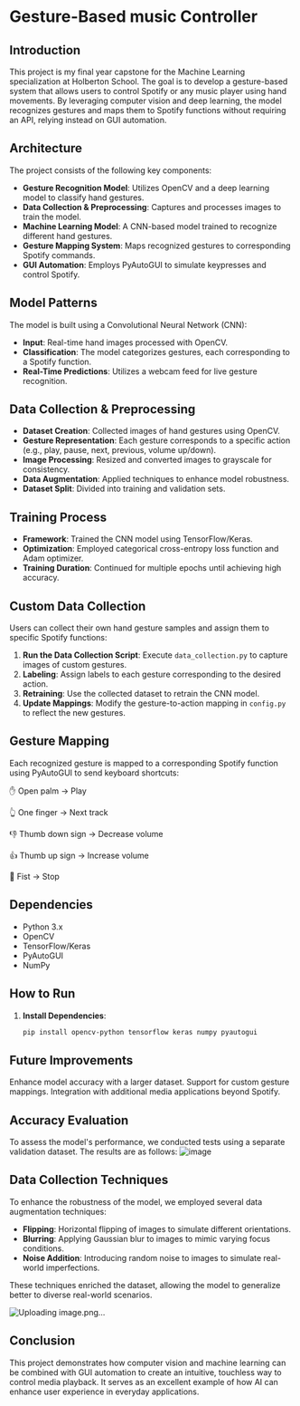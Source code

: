 # Gesture-Based music Controller

## Introduction

This project is my final year capstone for the Machine Learning specialization at Holberton School. The goal is to develop a gesture-based system that allows users to control Spotify or any music player using hand movements. By leveraging computer vision and deep learning, the model recognizes gestures and maps them to Spotify functions without requiring an API, relying instead on GUI automation.

## Architecture

The project consists of the following key components:

- **Gesture Recognition Model**: Utilizes OpenCV and a deep learning model to classify hand gestures.
- **Data Collection & Preprocessing**: Captures and processes images to train the model.
- **Machine Learning Model**: A CNN-based model trained to recognize different hand gestures.
- **Gesture Mapping System**: Maps recognized gestures to corresponding Spotify commands.
- **GUI Automation**: Employs PyAutoGUI to simulate keypresses and control Spotify.

## Model Patterns

The model is built using a Convolutional Neural Network (CNN):

- **Input**: Real-time hand images processed with OpenCV.
- **Classification**: The model categorizes gestures, each corresponding to a Spotify function.
- **Real-Time Predictions**: Utilizes a webcam feed for live gesture recognition.

## Data Collection & Preprocessing

- **Dataset Creation**: Collected images of hand gestures using OpenCV.
- **Gesture Representation**: Each gesture corresponds to a specific action (e.g., play, pause, next, previous, volume up/down).
- **Image Processing**: Resized and converted images to grayscale for consistency.
- **Data Augmentation**: Applied techniques to enhance model robustness.
- **Dataset Split**: Divided into training and validation sets.

## Training Process

- **Framework**: Trained the CNN model using TensorFlow/Keras.
- **Optimization**: Employed categorical cross-entropy loss function and Adam optimizer.
- **Training Duration**: Continued for multiple epochs until achieving high accuracy.

## Custom Data Collection

Users can collect their own hand gesture samples and assign them to specific Spotify functions:

1. **Run the Data Collection Script**: Execute `data_collection.py` to capture images of custom gestures.
2. **Labeling**: Assign labels to each gesture corresponding to the desired action.
3. **Retraining**: Use the collected dataset to retrain the CNN model.
4. **Update Mappings**: Modify the gesture-to-action mapping in `config.py` to reflect the new gestures.

## Gesture Mapping

Each recognized gesture is mapped to a corresponding Spotify function using PyAutoGUI to send keyboard shortcuts:

✋ Open palm → Play

👆 One finger → Next track

👎 Thumb down sign → Decrease volume

👍 Thumb up sign → Increase volume

👊 Fist → Stop

## Dependencies

- Python 3.x
- OpenCV
- TensorFlow/Keras
- PyAutoGUI
- NumPy

## How to Run

1. **Install Dependencies**:

   ```bash
   pip install opencv-python tensorflow keras numpy pyautogui
## Future Improvements
Enhance model accuracy with a larger dataset.
Support for custom gesture mappings.
Integration with additional media applications beyond Spotify.



## Accuracy Evaluation

To assess the model's performance, we conducted tests using a separate validation dataset. The results are as follows:
![image](https://github.com/user-attachments/assets/c3a3f511-382e-48e8-9893-38b3d7ecd1be)



## Data Collection Techniques

To enhance the robustness of the model, we employed several data augmentation techniques:

- **Flipping**: Horizontal flipping of images to simulate different orientations.
- **Blurring**: Applying Gaussian blur to images to mimic varying focus conditions.
- **Noise Addition**: Introducing random noise to images to simulate real-world imperfections.

These techniques enriched the dataset, allowing the model to generalize better to diverse real-world scenarios.

![Uploading image.png…]()






## Conclusion
This project demonstrates how computer vision and machine learning can be combined with GUI automation to create an intuitive, touchless way to control media playback. It serves as an excellent example of how AI can enhance user experience in everyday applications.
